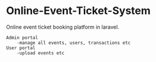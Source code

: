 # Online-Event-Ticket-System


Online event ticket booking platform in laravel.

    Admin portal
        -manage all events, users, transactions etc
    User portal
        -upload events etc
